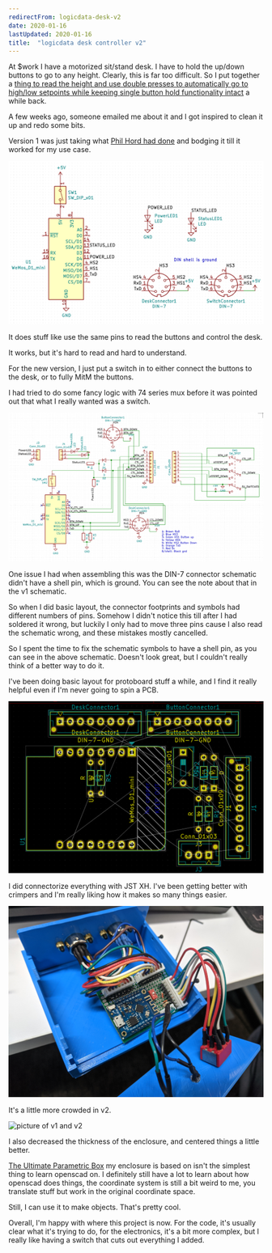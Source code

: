 ```yaml
---
redirectFrom: logicdata-desk-v2
date: 2020-01-16
lastUpdated: 2020-01-16
title:  "logicdata desk controller v2"
---
```


At $work I have a motorized sit/stand desk.
I have to hold the up/down buttons to go to any height.
Clearly, this is far too difficult.
So I put together a [thing to read the height and use double presses to automatically go to high/low setpoints while keeping single button hold functionality intact](/hacking-logicdata-desk) a while back.

A few weeks ago, someone emailed me about it and I got inspired to clean it up and redo some bits.



Version 1 was just taking what [Phil Hord had done](https://github.com/phord/RoboDesk) and bodging it till it worked for my use case.

![schematic v1](/assets/pages/logicdata-desk-v2/schematic-v1.png)

It does stuff like use the same pins to read the buttons and control the desk.

It works, but it's hard to read and hard to understand.

For the new version, I just put a switch in to either connect the buttons to the desk, or to fully MitM the buttons.

I had tried to do some fancy logic with 74 series mux before it was pointed out that what I really wanted was a switch.

![schematic v2](/assets/pages/logicdata-desk-v2/schematic-v2.png)

One issue I had when assembling this was the DIN-7 connector schematic didn't have a shell pin, which is ground.
You can see the note about that in the v1 schematic.

So when I did basic layout, the connector footprints and symbols had different numbers of pins.
Somehow I didn't notice this till after I had soldered it wrong, but luckily I only had to move three pins cause I also read the schematic wrong, and these mistakes mostly cancelled.

So I spent the time to fix the schematic symbols to have a shell pin, as you can see in the above schematic.
Doesn't look great, but I couldn't really think of a better way to do it.

I've been doing basic layout for protoboard stuff a while, and I find it really helpful even if I'm never going to spin a PCB.

![layout v2](/assets/pages/logicdata-desk-v2/layout-v2.png)

I did connectorize everything with JST XH.
I've been getting better with crimpers and I'm really liking how it makes so many things easier.

![closer picture of v2](/assets/pages/logicdata-desk-v2/v2.jpg)

It's a little more crowded in v2.

![picture of v1 and v2](/assets/pages/logicdata-desk-v2/both.jpg)

I also decreased the thickness of the enclosure, and centered things a little better.

[The Ultimate Parametric Box](https://www.thingiverse.com/thing:1355018) my enclosure is based on isn't the simplest thing to learn openscad on.
I definitely still have a lot to learn about how openscad does things, the coordinate system is still a bit weird to me, you translate stuff but work in the original coordinate space.

Still, I can use it to make objects.
That's pretty cool.

Overall, I'm happy with where this project is now.
For the code, it's usually clear what it's trying to do, for the electronics, it's a bit more complex, but I really like having a switch that cuts out everything I added.
